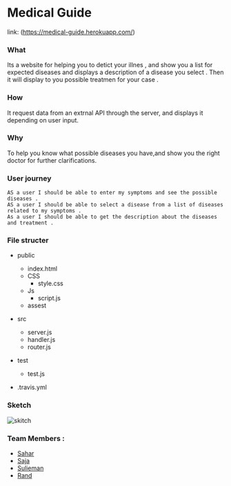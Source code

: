 # Medical Guide 

link: 
(https://medical-guide.herokuapp.com/)

### What
Its a website for helping you to detict your illnes , and show you a list for expected diseases and displays a description of a disease you select . Then it will display to you possible treatmen for your case . 


### How 
It request data from an extrnal API through the server, and displays it depending on user input. 


### Why
To help you know what possible diseases you have,and show you the right doctor for further clarifications.


### User journey 
    AS a user I should be able to enter my symptoms and see the possible diseases .
    AS a user I should be able to select a disease from a list of diseases related to my symptoms . 
    As a user I should be able to get the description about the diseases and treatment . 


### File structer 

- public
  - index.html
  - CSS
    - style.css 
  - Js
    - script.js
  - assest
  
- src
  - server.js
  - handler.js 
  - router.js
  
- test 
  - test.js
  
- .travis.yml

### Sketch 

![skitch](https://user-images.githubusercontent.com/45894766/61291289-cb782780-a7d6-11e9-9ea4-cea5ccbe7b5c.jpg)



### Team Members : 
 - [Sahar](https://github.com/saharAdem)
 - [Saja](https://github.com/SajaLahaleeh)
 - [Sulieman](https://github.com/sulieman1) 
 - [Rand](https://github.com/RandInaim) 
 
